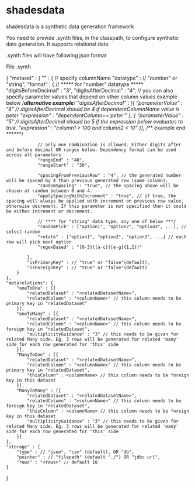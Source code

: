 # shadesdata
shadesdata is a synthetic data generation framework

You need to provide .synth files, in the classpath, to configure synthetic data generation.
It supports relational data

.synth files will have following json format

File <dataset1>.synth

{
    "metaset" : {
        "<columnName>" : { // specify columnName
            "datatype" : // "number" or "string",
            "format" : { 
                // ***** for "number" datatype *****
                "digitsBeforeDecimal" : "3",
                "digitsAfterDecimal" : "4", // you can also specify parameter values that depend on other column values example below
                /****alternative example***/
                "digitsAfterDecimal" : [{
                    "parameterValue" : "4" // digitsAfterDecimal should be 4 if dependentColumnName value is peter
                    "expression" : "dependentColumn=='peter'"
                },
                {
                    "parameterValue" : "5" // digitsAfterDecimal should be 5 if the expression below evaluates to true.
                    "expression" : "column1 > 100 and column2 < 10"
                }],
                /*** example end ******/

                // only one combination is allowed. Either digits after and before decimal OR ranges below. Dependency format can be used across all parameters
                "rangeEnd" : "40",
                "rangeStart" : "30", 
                
                "spacingFromPreviousRow" : "4", // the generated number will be spaced by 4 than previous generated row (same column).
                "randomSpacing" : "true", // the spacing above will be chosen at random between 0 and 4.
                "applySpacingWithIncrement" : "true", // if true, the spacing will always be applied with increment on previous row value, otherwise decrement. If this parameter is not specified then it could be either increment or decrement.

                // **** for "string" data type, any one of below ***/
                "randomPick" : ["option1", "option2", "option3", ...], // select random
                "rotate" : ["option1", "option2", "option3", ...] // each row will pick next option
                "regexBased" : "[0-3]([a-c]|[e-g]{1,2})"

            },
            "isPrimaryKey" : // "true" or "false"(default),
            "isForeignKey" : // "true" or "false"(default)
        }
    },
    "metarelations": {
        "oneToOne" : [{
            "relatedDataset" : "<relatedDatasetName>",
            "relatedColumn" : "<columnName>" // this column needs to be primary key in "relatedDataset"
        }],
        "oneToMany" : [{
            "relatedDataset" : "<relatedDatasetName>",
            "relatedColumn" : "<columnName>" // this column needs to be foreign key in "relatedDataset",
            "multiplicityGuidance" : "3" // this needs to be given for related Many side. Eg, 3 rows will be generated for related 'many' side for each row generated for 'this' side
        }],
        "ManyToOne" : [{
            "relatedDataset" : "<relatedDatasetName>",
            "relatedColumn" : "<columnName>" // this column needs to be primary key in "relatedDataset",
            "thisColumn" : <columnName> // this column needs to be foreign key in this dataset
        }],
        "ManyToMany" : [{
            "relatedDataset" : "<relatedDatasetName>",
            "relatedColumn" : "<columnName>" // this column needs to be foreign key in "relatedDataset",
            "thisColumn" : <columnName> // this column needs to be foreign key in this dataset
            "multiplicityGuidance" : "3" // this needs to be given for related Many side. Eg, 3 rows will be generated for related 'many' side for each row generated for 'this' side
        }]
    },
    "storage" : {
        "type" : // "json", "csv" (default), OR "db",
        "pointer" : // "filepath" (default "./") OR "jdbc url",
        "rows" : "<rows>" // default 10
    }
}